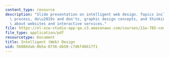 ```yaml
---
content_type: resource
description: "Slide presentation on intelligent web design. Topics include the design\
  \ process, do\u2019s and don'ts, graphic design concepts, and thinking critically\
  \ about websites and interactive services."
file: https://ol-ocw-studio-app-qa.s3.amazonaws.com/courses/21w-785-communicating-in-cyberspace-fall-2003/56886dab0b5a0736db58c7d6f46617f1_designtalk.pdf
file_type: application/pdf
resourcetype: Document
title: Intelligent (Web) Design
uid: 56886dab-0b5a-0736-db58-c7d6f46617f1
---
```

